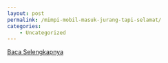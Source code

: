 ```yaml
---
layout: post
permalink: /mimpi-mobil-masuk-jurang-tapi-selamat/
categories:
    - Uncategorized
---
```


[Baca Selengkapnya](/06)
